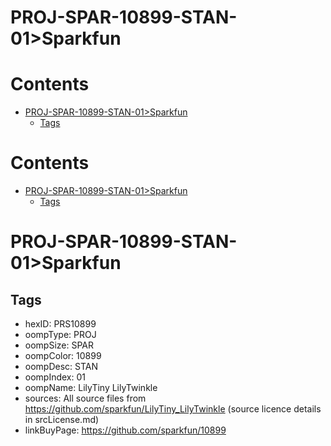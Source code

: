 
PROJ-SPAR-10899-STAN-01>Sparkfun
================================

Contents
========

* [PROJ-SPAR-10899-STAN-01>Sparkfun](#proj-spar-10899-stan-01sparkfun)
	* [Tags](#tags)

Contents
========

* [PROJ-SPAR-10899-STAN-01>Sparkfun](#proj-spar-10899-stan-01sparkfun)
	* [Tags](#tags)

# PROJ-SPAR-10899-STAN-01>Sparkfun

## Tags

- hexID: PRS10899
- oompType: PROJ
- oompSize: SPAR
- oompColor: 10899
- oompDesc: STAN
- oompIndex: 01
- oompName: LilyTiny LilyTwinkle
- sources: All source files from https://github.com/sparkfun/LilyTiny_LilyTwinkle (source licence details in srcLicense.md)
- linkBuyPage: https://github.com/sparkfun/10899
